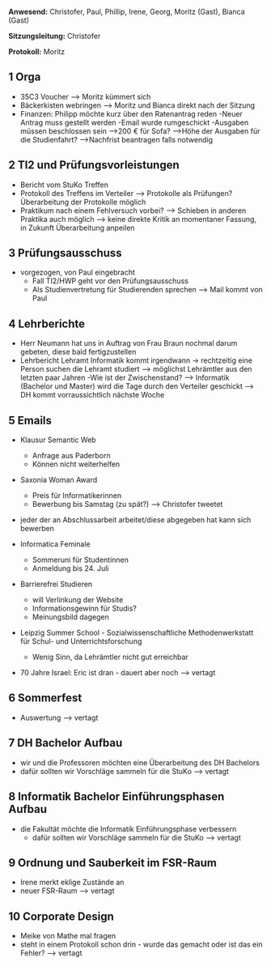 ---
---

﻿**Anwesend:** Christofer, Paul, Phillip, Irene, Georg, Moritz (Gast), Bianca (Gast)

**Sitzungsleitung:** Christofer

**Protokoll:** Moritz

## 1 Orga

- 35C3 Voucher
  --> Moritz kümmert sich
- Bäckerkisten webringen
  --> Moritz und Bianca direkt nach der Sitzung
- Finanzen: Philipp möchte kurz über den Ratenantrag reden
  -Neuer Antrag muss gestellt werden
  -Email wurde rumgeschickt
  -Ausgaben müssen beschlossen sein
  -->200 € für Sofa?
  -->Höhe der Ausgaben für die Studienfahrt?
  -->Nachfrist beantragen falls notwendig

## 2 TI2 und Prüfungsvorleistungen

- Bericht vom StuKo Treffen
- Protokoll des Treffens im Verteiler
  --> Protokolle als Prüfungen? Überarbeitung der Protokolle möglich
- Praktikum nach einem Fehlversuch vorbei?
  --> Schieben in anderen Praktika auch möglich
  --> keine direkte Kritik an momentaner Fassung, in Zukunft Überarbeitung anpeilen

## 3 Prüfungsausschuss

- vorgezogen, von Paul eingebracht
  - Fall TI2/HWP geht vor den Prüfungsausschuss
  - Als Studienvertretung für Studierenden sprechen
    --> Mail kommt von Paul

## 4 Lehrberichte

- Herr Neumann hat uns in Auftrag von Frau Braun nochmal darum gebeten, diese bald fertigzustellen
- Lehrbericht Lehramt Informatik kommt irgendwann -> rechtzeitig eine Person suchen die Lehramt studiert
  --> möglichst Lehrämtler aus den letzten paar Jahren
  -Wie ist der Zwischenstand?
  --> Informatik (Bachelor und Master) wird die Tage durch den Verteiler geschickt
  --> DH kommt vorraussichtlich nächste Woche

## 5 Emails

- Klausur Semantic Web
  - Anfrage aus Paderborn
  - Können nicht weiterhelfen
- Saxonia Woman Award
  - Preis für Informatikerinnen
  - Bewerbung bis Samstag (zu spät?)
    --> Christofer tweetet
- jeder der an Abschlussarbeit arbeitet/diese abgegeben hat kann sich bewerben

- Informatica Feminale

  - Sommeruni für Studentinnen
  - Anmeldung bis 24. Juli

- Barrierefrei Studieren
  - will Verlinkung der Website
  - Informationsgewinn für Studis?
  - Meinungsbild dagegen
- Leipzig Summer School - Sozialwissenschaftliche Methodenwerkstatt für Schul- und Unterrichtsforschung

  - Wenig Sinn, da Lehrämtler nicht gut erreichbar

- 70 Jahre Israel: Eric ist dran - dauert aber noch
  --> vertagt

## 6 Sommerfest

- Auswertung
  --> vertagt

## 7 DH Bachelor Aufbau

- wir und die Professoren möchten eine Überarbeitung des DH Bachelors
- dafür sollten wir Vorschläge sammeln für die StuKo
  --> vertagt

## 8 Informatik Bachelor Einführungsphasen Aufbau

- die Fakultät möchte die Informatik Einführungsphase verbessern
  - dafür sollten wir Vorschläge sammeln für die StuKo
    --> vertagt

## 9 Ordnung und Sauberkeit im FSR-Raum

- Irene merkt eklige Zustände an
- neuer FSR-Raum
  --> vertagt

## 10 Corporate Design

- Meike von Mathe mal fragen
- steht in einem Protokoll schon drin - wurde das gemacht oder ist das ein Fehler?
  --> vertagt
